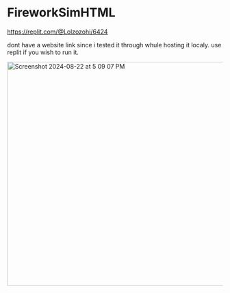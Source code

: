 # FireworkSimHTML

https://replit.com/@Lolzozohi/6424

dont have a website link since i tested it through whule hosting it localy. use replit if you wish to run it.

<img width="522" alt="Screenshot 2024-08-22 at 5 09 07 PM" src="https://github.com/user-attachments/assets/2a64e574-e00f-4bd0-8f25-9abcf1734e12">

